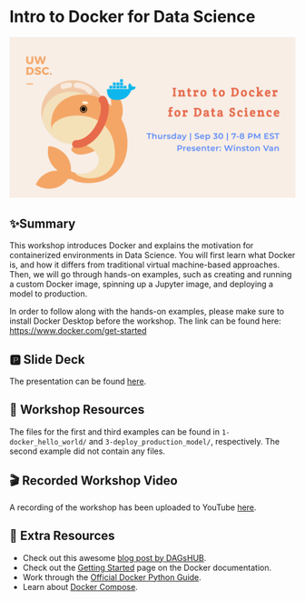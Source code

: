 # Intro to Docker for Data Science

![banner](/.doc_assets/intro_to_docker_banner.png)

✨Summary
---
This workshop introduces Docker and explains the motivation for containerized environments in Data Science. You will first learn what Docker is, and how it differs from traditional virtual machine-based approaches. Then, we will go through hands-on examples, such as creating and running a custom Docker image, spinning up a Jupyter image, and deploying a model to production.

In order to follow along with the hands-on examples, please make sure to install Docker Desktop before the workshop. The link can be found here: https://www.docker.com/get-started

🅿 Slide Deck
---
The presentation can be found [here](https://docs.google.com/presentation/d/1PUXhTDAMCrf9xo2WXzEAD5cR70azyFNH-1SE1dYmmvQ/edit?usp=sharing).

📝 Workshop Resources
---
The files for the first and third examples can be found in `1-docker_hello_world/` and `3-deploy_production_model/`, respectively. The second example did not contain any files.

🎬 Recorded Workshop Video
---
A recording of the workshop has been uploaded to YouTube [here](https://youtu.be/CNmFurBXu84).

🔮 Extra Resources
---
- Check out this awesome [blog post by DAGsHUB](https://dagshub.com/blog/setting-up-data-science-workspace-with-docker/).
- Check out the [Getting Started](https://docs.docker.com/get-started/) page on the Docker documentation.
- Work through the [Official Docker Python Guide](https://docs.docker.com/language/python/).
- Learn about [Docker Compose](https://docs.docker.com/get-started/08_using_compose/).
